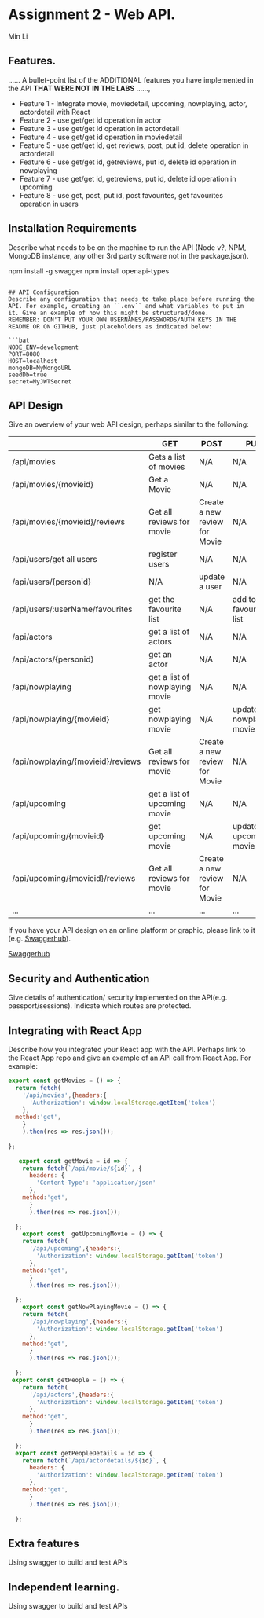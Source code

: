# Assignment 2 - Web API.
Min Li

## Features.

...... A bullet-point list of the ADDITIONAL features you have implemented in the API **THAT WERE NOT IN THE LABS** ......,
 
 + Feature 1 - Integrate movie, moviedetail, upcoming, nowplaying, actor, actordetail  with React
 + Feature 2 - use get/get id operation in actor
 + Feature 3 - use get/get id operation in actordetail
 + Feature 4 - use get/get id operation in moviedetail
 + Feature 5 - use get/get id, get reviews, post, put id, delete operation in actordetail
 + Feature 6 - use get/get id, getreviews, put id, delete id operation in nowplaying
 + Feature 7 - use get/get id, getreviews, put id, delete id operation in upcoming
 + Feature 8 - use get, post, put id, post favourites, get favourites operation in users
## Installation Requirements

Describe what needs to be on the machine to run the API (Node v?, NPM, MongoDB instance, any other 3rd party software not in the package.json). 


npm install -g swagger
npm install openapi-types

```

## API Configuration
Describe any configuration that needs to take place before running the API. For example, creating an ``.env`` and what variables to put in it. Give an example of how this might be structured/done.
REMEMBER: DON'T PUT YOUR OWN USERNAMES/PASSWORDS/AUTH KEYS IN THE README OR ON GITHUB, just placeholders as indicated below:

```bat
NODE_ENV=development
PORT=8080
HOST=localhost
mongoDB=MyMongoURL
seedDb=true
secret=MyJWTSecret
```


## API Design
Give an overview of your web API design, perhaps similar to the following: 

|  |  GET | POST | PUT | DELETE
| -- | -- | -- | -- | -- 
| /api/movies |Gets a list of movies | N/A | N/A |
| /api/movies/{movieid} | Get a Movie | N/A | N/A | N/A
| /api/movies/{movieid}/reviews | Get all reviews for movie | Create a new review for Movie | N/A | N/A  
| /api/users/get all users|register users| N/A | N/A
| /api/users/{personid}| N/A| update a user| N/A | N/A
| /api/users/:userName/favourites|get the favourite list| N/A|add to favourite list| N/A
| /api/actors|get a list of actors| N/A | N/A | N/A
| /api/actors/{personid}|get an actor| N/A | N/A | N/A
| /api/nowplaying|get a list of nowplaying movie|N/A|N/A|N/A
| /api/nowplaying/{movieid}|get nowplaying movie|N/A|update nowplaying movie|delete noplaying movie
| /api/nowplaying/{movieid}/reviews | Get all reviews for movie | Create a new review for Movie | N/A | N/A  
| /api/upcoming|get a list of upcoming movie|N/A|N/A|N/A
| /api/upcoming/{movieid}|get upcoming movie|N/A|update upcoming movie|delete upcoming movie
| /api/upcoming/{movieid}/reviews | Get all reviews for movie | Create a new review for Movie | N/A | N/A  
| ... | ... | ... | ... | ...

If you have your API design on an online platform or graphic, please link to it (e.g. [Swaggerhub](https://app.swaggerhub.com/)).

[Swaggerhub](https://app.swaggerhub.com/apis/MinLi2/MinLi2/1.0.0#/movies/updateRating)


## Security and Authentication
Give details of authentication/ security implemented on the API(e.g. passport/sessions). Indicate which routes are protected.

## Integrating with React App

Describe how you integrated your React app with the API. Perhaps link to the React App repo and give an example of an API call from React App. For example: 

~~~Javascript
export const getMovies = () => {
  return fetch(
    '/api/movies',{headers:{
      'Authorization': window.localStorage.getItem('token') 
    },
  method:'get',
    }
    ).then(res => res.json());
    
};
  
   export const getMovie = id => {
    return fetch(`/api/movie/${id}`, {
      headers: {
        'Content-Type': 'application/json'
      },
    method:'get',
      }
      ).then(res => res.json());
      
  };
    export const  getUpcomingMovie = () => {
    return fetch(
      '/api/upcoming',{headers:{
        'Authorization': window.localStorage.getItem('token') 
      },
    method:'get',
      }
      ).then(res => res.json());
      
  };
    export const getNowPlayingMovie = () => {
    return fetch(
      '/api/nowplaying',{headers:{
        'Authorization': window.localStorage.getItem('token') 
      },
    method:'get',
      }
      ).then(res => res.json());
      
  };
 export const getPeople = () => {
    return fetch(
      '/api/actors',{headers:{
        'Authorization': window.localStorage.getItem('token') 
      },
    method:'get',
      }
      ).then(res => res.json());
      
  };
  export const getPeopleDetails = id => {
    return fetch(`/api/actordetails/${id}`, {
      headers: {
        'Authorization': window.localStorage.getItem('token') 
      },
    method:'get',
      }
      ).then(res => res.json());
      
  };
~~~

## Extra features

Using swagger to build and test APIs

## Independent learning.

Using swagger to build and test APIs